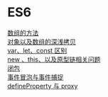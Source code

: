ES6
=============
[数组的方法](https://github.com/QinZonger/javascript/issues/1)<br/>
[对象以及数组的深浅拷贝](https://github.com/QinZonger/javascript/issues/2)<br/>
[var、let、const 区别](https://github.com/QinZonger/javascript/issues/3)<br/>
[new 、this、以及原型链相关问题](https://github.com/QinZonger/javascript/issues/4)<br/> 
[闭包](https://github.com/QinZonger/javascript/issues/5)<br/> 
[事件冒泡与事件捕捉](https://github.com/QinZonger/javascript/issues/6)<br/>
[defineProperty 与 proxy](https://github.com/QinZonger/javascript/issues/7)<br/>
